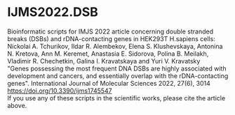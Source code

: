 # IJMS2022.DSB
Bioinformatic scripts for IMJS 2022 article concerning double stranded breaks (DSBs) and rDNA-contacting genes in HEK293T H.sapiens cells:
Nickolai A. Tchurikov, Ildar R. Alembekov, Elena S. Klushevskaya, Antonina N. Kretova, Ann M. Keremet, Anastasia E. Sidorova, Polina B. Meilakh, Vladimir R. Chechetkin, Galina I. Kravatskaya and Yuri V. Kravatsky
<br>"Genes possessing the most frequent DNA DSBs are highly associated with development and cancers, and essentially overlap with the rDNA-contacting genes". International Journal of Molecular Sciences 2022, 27(6), 3014
<br>https://doi.org/10.3390/ijms1745547
<br>If you use any of these scripts in the scientific works, please cite the article above.
